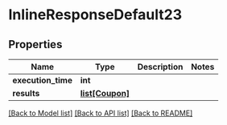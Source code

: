 # InlineResponseDefault23

## Properties
Name | Type | Description | Notes
------------ | ------------- | ------------- | -------------
**execution_time** | **int** |  | 
**results** | [**list[Coupon]**](Coupon.md) |  | 

[[Back to Model list]](../README.md#documentation-for-models) [[Back to API list]](../README.md#documentation-for-api-endpoints) [[Back to README]](../README.md)

